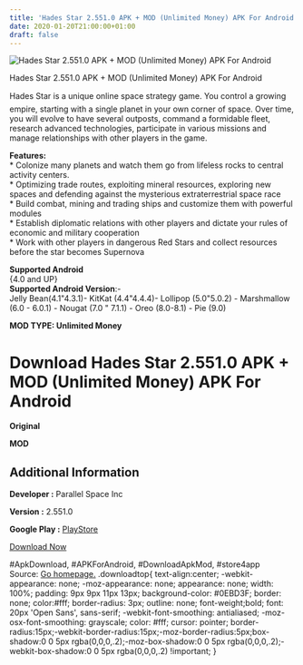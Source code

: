```yaml
---
title: 'Hades Star 2.551.0 APK + MOD (Unlimited Money) APK For Android'
date: 2020-01-20T21:00:00+01:00
draft: false
---
```


![Hades Star 2.551.0 APK + MOD (Unlimited Money) APK For Android](https://i1.wp.com/apkhome.net/wp-content/uploads/2020/01/Hades-Star-2.551.0-APK-MOD-Unlimited-Money.png "Hades Star 2.551.0 APK + MOD (Unlimited Money) APK For Android")

  

Hades Star 2.551.0 APK + MOD (Unlimited Money) APK For Android

Hades Star is a unique online space strategy game. You control a growing empire, starting with a single planet in your own corner of space. Over time, you will evolve to have several outposts, command a formidable fleet, research advanced technologies, participate in various missions and manage relationships with other players in the game.

**Features:**  
\* Colonize many planets and watch them go from lifeless rocks to central activity centers.  
\* Optimizing trade routes, exploiting mineral resources, exploring new spaces and defending against the mysterious extraterrestrial space race  
\* Build combat, mining and trading ships and customize them with powerful modules  
\* Establish diplomatic relations with other players and dictate your rules of economic and military cooperation  
\* Work with other players in dangerous Red Stars and collect resources before the star becomes Supernova

**Supported Android**  
{4.0 and UP}  
**Supported Android Version**:-  
Jelly Bean(4.1"4.3.1)- KitKat (4.4"4.4.4)- Lollipop (5.0"5.0.2) - Marshmallow (6.0 - 6.0.1) - Nougat (7.0 " 7.1.1) - Oreo (8.0-8.1) - Pie (9.0)

**MOD TYPE: Unlimited Money**

Download Hades Star 2.551.0 APK + MOD (Unlimited Money) APK For Android
=======================================================================

**Original**

**MOD**

Additional Information
----------------------

**Developer :** Parallel Space Inc

**Version :** 2.551.0

**Google Play :** [PlayStore](https://play.google.com/store/apps/details?id=com.ParallelSpace.Cerberus)

  

[Download Now](https://store4app.co/post/hades-star-2-551-0-apk-mod-unlimited-money-apk-for-android_1579549417)

  
#ApkDownload, #APKForAndroid, #DownloadApkMod, #store4app  
Source: [Go homepage.](https://store4app.co/post/hades-star-2-551-0-apk-mod-unlimited-money-apk-for-android_1579549417) .downloadtop{ text-align:center; -webkit-appearance: none; -moz-appearance: none; appearance: none; width: 100%; padding: 9px 9px 11px 13px; background-color: #0EBD3F; border: none; color:#fff; border-radius: 3px; outline: none; font-weight;bold; font: 20px 'Open Sans', sans-serif; -webkit-font-smoothing: antialiased; -moz-osx-font-smoothing: grayscale; color: #fff; cursor: pointer; border-radius:15px;-webkit-border-radius:15px;-moz-border-radius:5px;box-shadow:0 0 5px rgba(0,0,0,.2);-moz-box-shadow:0 0 5px rgba(0,0,0,.2);-webkit-box-shadow:0 0 5px rgba(0,0,0,.2) !important; }
